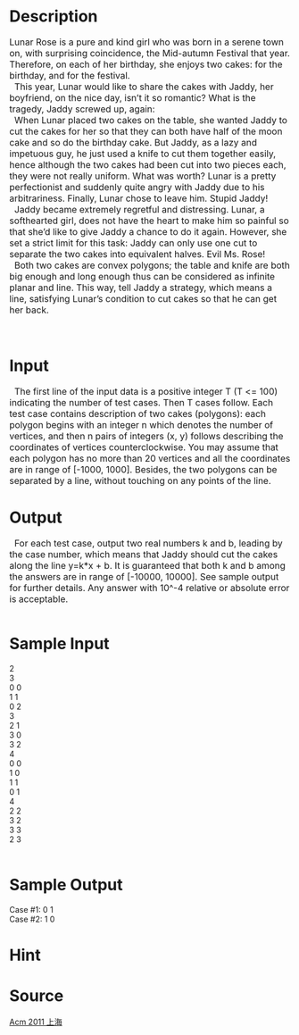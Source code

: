 
# Description

<div class="content"><p><span style="font-size: medium">Lunar Rose is a pure and kind girl who was born in a serene town on, with surprising coincidence, the Mid-autumn Festival that year. Therefore, on each of her birthday, she enjoys two cakes: for the birthday, and for the festival.<br/>
  This year, Lunar would like to share the cakes with Jaddy, her boyfriend, on the nice day, isn’t it so romantic? What is the tragedy, Jaddy screwed up, again:<br/>
  When Lunar placed two cakes on the table, she wanted Jaddy to cut the cakes for her so that they can both have half of the moon cake and so do the birthday cake. But Jaddy, as a lazy and impetuous guy, he just used a knife to cut them together easily, hence although the two cakes had been cut into two pieces each, they were not really uniform. What was worth? Lunar is a pretty perfectionist and suddenly quite angry with Jaddy due to his arbitrariness. Finally, Lunar chose to leave him. Stupid Jaddy!<br/>
  Jaddy became extremely regretful and distressing. Lunar, a softhearted girl, does not have the heart to make him so painful so that she’d like to give Jaddy a chance to do it again. However, she set a strict limit for this task: Jaddy can only use one cut to separate the two cakes into equivalent halves. Evil Ms. Rose!<br/>
  Both two cakes are convex polygons; the table and knife are both big enough and long enough thus can be considered as infinite planar and line. This way, tell Jaddy a strategy, which means a line, satisfying Lunar’s condition to cut cakes so that he can get her back.</span></p>
<div class="panel_bottom"><span style="font-size: medium"> </span></div></div>

# Input

<div class="content"><div class="panel_content"><span style="font-size: medium">  The first line of the input data is a positive integer T (T &lt;= 100) indicating the number of test cases. Then T cases follow. Each test case contains description of two cakes (polygons): each polygon begins with an integer n which denotes the number of vertices, and then n pairs of integers (x, y) follows describing the coordinates of vertices counterclockwise. You may assume that each polygon has no more than 20 vertices and all the coordinates are in range of [-1000, 1000]. Besides, the two polygons can be separated by a line, without touching on any points of the line.</span></div></div>

# Output

<div class="content"><div class="panel_content"><span style="font-size: medium">  For each test case, output two real numbers k and b, leading by the case number, which means that Jaddy should cut the cakes along the line y=k*x + b. It is guaranteed that both k and b among the answers are in range of [-10000, 10000]. See sample output for further details. Any answer with 10^-4 relative or absolute error is acceptable.</span></div>
<div class="panel_content">
<pre></pre>
</div></div>

# Sample Input

<div class="content"><span class="sampledata">2<br/>
3<br/>
0 0<br/>
1 1<br/>
0 2<br/>
3<br/>
2 1<br/>
3 0<br/>
3 2<br/>
4<br/>
0 0<br/>
1 0<br/>
1 1<br/>
0 1<br/>
4<br/>
2 2<br/>
3 2<br/>
3 3<br/>
2 3<br/>
 <br/>
</span></div>

# Sample Output

<div class="content"><span class="sampledata">Case #1: 0 1<br/>
Case #2: 1 0<br/>
</span></div>

# Hint

<div class="content"><p></p></div>

# Source

<div class="content"><p><a href="problemset.php?search=Acm 2011 上海">Acm 2011 上海</a></p></div>


